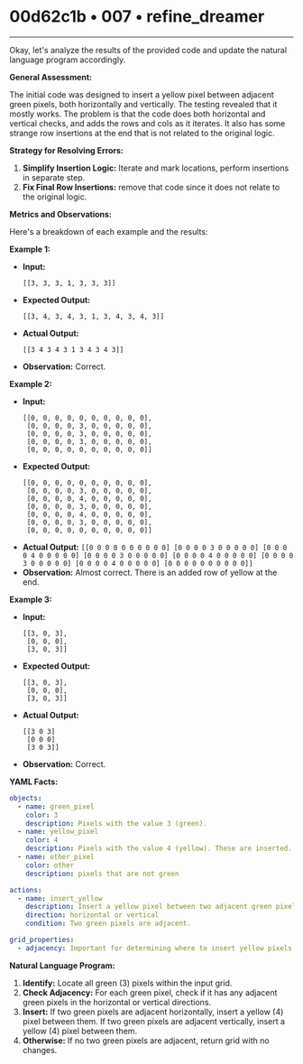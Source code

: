 # 00d62c1b • 007 • refine_dreamer

---
Okay, let's analyze the results of the provided code and update the natural language program accordingly.

**General Assessment:**

The initial code was designed to insert a yellow pixel between adjacent green pixels, both horizontally and vertically. The testing revealed that it mostly works.
The problem is that the code does both horizontal and vertical checks, and adds the rows and cols as it iterates.
It also has some strange row insertions at the end that is not related to the original logic.

**Strategy for Resolving Errors:**

1.  **Simplify Insertion Logic:** Iterate and mark locations, perform insertions in separate step.
2.  **Fix Final Row Insertions:** remove that code since it does not relate to the
    original logic.

**Metrics and Observations:**

Here's a breakdown of each example and the results:

**Example 1:**

*   **Input:**
    ```
    [[3, 3, 3, 1, 3, 3, 3]]
    ```
*   **Expected Output:**
    ```
    [[3, 4, 3, 4, 3, 1, 3, 4, 3, 4, 3]]
    ```
*   **Actual Output:**
    ```
    [[3 4 3 4 3 1 3 4 3 4 3]]
    ```
*   **Observation:** Correct.

**Example 2:**

*   **Input:**
    ```
    [[0, 0, 0, 0, 0, 0, 0, 0, 0, 0],
     [0, 0, 0, 0, 3, 0, 0, 0, 0, 0],
     [0, 0, 0, 0, 3, 0, 0, 0, 0, 0],
     [0, 0, 0, 0, 3, 0, 0, 0, 0, 0],
     [0, 0, 0, 0, 0, 0, 0, 0, 0, 0]]
    ```
*   **Expected Output:**
    ```
    [[0, 0, 0, 0, 0, 0, 0, 0, 0, 0],
     [0, 0, 0, 0, 3, 0, 0, 0, 0, 0],
     [0, 0, 0, 0, 4, 0, 0, 0, 0, 0],
     [0, 0, 0, 0, 3, 0, 0, 0, 0, 0],
     [0, 0, 0, 0, 4, 0, 0, 0, 0, 0],
     [0, 0, 0, 0, 3, 0, 0, 0, 0, 0],
     [0, 0, 0, 0, 0, 0, 0, 0, 0, 0]]
    ```
*    **Actual Output:**
    ```
    [[0 0 0 0 0 0 0 0 0 0]
     [0 0 0 0 3 0 0 0 0 0]
     [0 0 0 0 4 0 0 0 0 0]
     [0 0 0 0 3 0 0 0 0 0]
     [0 0 0 0 4 0 0 0 0 0]
     [0 0 0 0 3 0 0 0 0 0]
     [0 0 0 0 4 0 0 0 0 0]
     [0 0 0 0 0 0 0 0 0 0]]
    ```
*   **Observation:** Almost correct. There is an added row of yellow at the end.

**Example 3:**

*   **Input:**
    ```
    [[3, 0, 3],
     [0, 0, 0],
     [3, 0, 3]]
    ```
*   **Expected Output:**
    ```
    [[3, 0, 3],
     [0, 0, 0],
     [3, 0, 3]]
    ```
*   **Actual Output:**
    ```
    [[3 0 3]
     [0 0 0]
     [3 0 3]]
    ```
*   **Observation:** Correct.

**YAML Facts:**

```yaml
objects:
  - name: green_pixel
    color: 3
    description: Pixels with the value 3 (green).
  - name: yellow_pixel
    color: 4
    description: Pixels with the value 4 (yellow). These are inserted.
  - name: other_pixel
    color: other
    description: pixels that are not green

actions:
  - name: insert_yellow
    description: Insert a yellow pixel between two adjacent green pixels.
    direction: horizontal or vertical
    condition: Two green pixels are adjacent.

grid_properties:
  - adjacency: Important for determining where to insert yellow pixels.
```

**Natural Language Program:**

1.  **Identify:** Locate all green (3) pixels within the input grid.
2.  **Check Adjacency:** For each green pixel, check if it has any adjacent green pixels in the horizontal or vertical directions.
3.  **Insert:** If two green pixels are adjacent horizontally, insert a yellow (4) pixel between them. If two green pixels are adjacent vertically, insert a yellow (4) pixel between them.
4.  **Otherwise:** If no two green pixels are adjacent, return grid with no changes.


